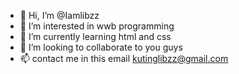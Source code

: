 - 👋 Hi, I’m @Iamlibzz
- 👀 I’m interested in wwb programming
- 🌱 I’m currently learning html and css
- 💞️ I’m looking to collaborate to you guys
- 📫 contact me in this email kutinglibzz@gmail.com

<!---
Iamlibzz/Iamlibzz is a ✨ special ✨ repository because its `README.md` (this file) appears on your GitHub profile.
You can click the Preview link to take a look at your changes.
--->
